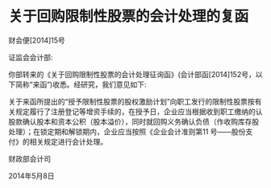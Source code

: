            

# 关于回购限制性股票的会计处理的复函

财会便[2014]15号

证监会会计部:

你部转来的《关于回购限制性股票的会计处理征询函》(会计部函[2014]152号，以下简称“来函”)收悉。经研究，我们意见如下:

关于来函所提出的“授予限制性股票的股权激励计划”向职工发行的限制性股票按有关规定履行了注册登记等增资手续的，在授予日，企业应当根据收到职工缴纳的认股款确认股本和资本公积（股本溢价），同时就回购义务确认负债（作收购库存股处理）；在锁定期和解锁期内，企业应当按照《企业会计准则第11 号——股份支付》的相关规定进行会计处理。

财政部会计司

2014年5月8日